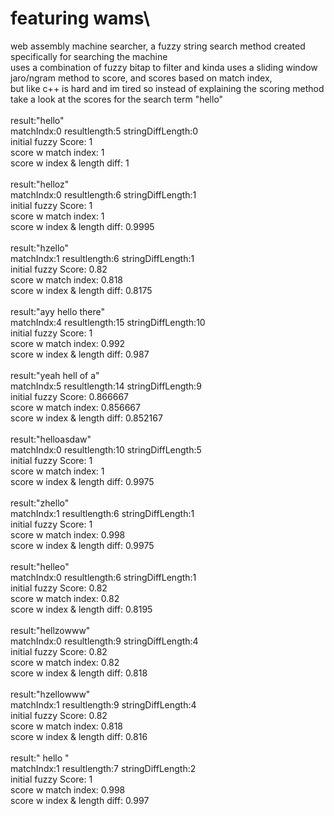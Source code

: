 # featuring wams\
  web assembly machine searcher, a fuzzy string search method created specifically for searching the machine\
  uses a combination of fuzzy bitap to filter and kinda uses a sliding window jaro/ngram method to score, and scores based on match index,\
  but like c++ is hard and im tired so instead of explaining the scoring method take a look at the scores for the search term "hello"\
\
result:"hello"\
matchIndx:0 resultlength:5 stringDiffLength:0\
initial fuzzy Score:         1\
score w match index:         1\
score w index & length diff: 1\
\
result:"helloz"\
matchIndx:0 resultlength:6 stringDiffLength:1\
initial fuzzy Score:         1\
score w match index:         1\
score w index & length diff: 0.9995\
\
result:"hzello"\
matchIndx:1 resultlength:6 stringDiffLength:1\
initial fuzzy Score:         0.82\
score w match index:         0.818\
score w index & length diff: 0.8175\
\
result:"ayy hello there"\
matchIndx:4 resultlength:15 stringDiffLength:10\
initial fuzzy Score:         1\
score w match index:         0.992\
score w index & length diff: 0.987\
\
result:"yeah hell of a"\
matchIndx:5 resultlength:14 stringDiffLength:9\
initial fuzzy Score:         0.866667\
score w match index:         0.856667\
score w index & length diff: 0.852167\
\
result:"helloasdaw"\
matchIndx:0 resultlength:10 stringDiffLength:5\
initial fuzzy Score:         1\
score w match index:         1\
score w index & length diff: 0.9975\
\
result:"zhello"\
matchIndx:1 resultlength:6 stringDiffLength:1\
initial fuzzy Score:         1\
score w match index:         0.998\
score w index & length diff: 0.9975\
\
result:"helleo"\
matchIndx:0 resultlength:6 stringDiffLength:1\
initial fuzzy Score:         0.82\
score w match index:         0.82\
score w index & length diff: 0.8195\
\
result:"hellzowww"\
matchIndx:0 resultlength:9 stringDiffLength:4\
initial fuzzy Score:         0.82\
score w match index:         0.82\
score w index & length diff: 0.818\
\
result:"hzellowww"\
matchIndx:1 resultlength:9 stringDiffLength:4\
initial fuzzy Score:         0.82\
score w match index:         0.818\
score w index & length diff: 0.816\
\
result:" hello "\
matchIndx:1 resultlength:7 stringDiffLength:2\
initial fuzzy Score:         1\
score w match index:         0.998\
score w index & length diff: 0.997